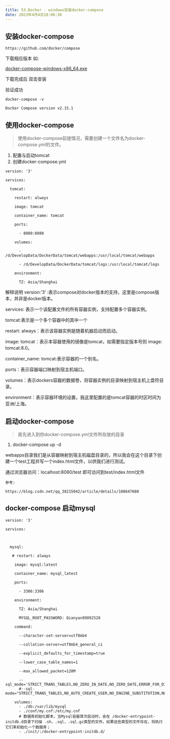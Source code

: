 ```yaml
---
title: 53.Docker - windows安装docker-compose
date: 2023年4月4日10:06:36
---
```


## 安装docker-compose

```
https://github.com/docker/compose
```

下载相应版本 如: 

[docker-compose-windows-x86_64.exe](https://github.com/docker/compose/releases/download/v2.17.2/docker-compose-windows-x86_64.exe)

下载完成后 双击安装

验证成功

```
docker-compose -v

Docker Compose version v2.15.1
```



## 使用docker-compose

> 使用docker-compose前提情况，需要创建一个文件名为docker-compose.yml的文件。

1. 配置与启动tomcat
2. 创建docker-compose.yml

```
version: '3'

services:

  tomcat:

    restart: always

    image: tomcat

    container_name: tomcat

    ports:

      - 8080:8080

    volumes:

      - /d/DevelopData/DockerData/tomcat/webapps:/usr/local/tomcat/webapps

      - /d/DevelopData/DockerData/tomcat/logs:/usr/local/tomcat/logs

    environment:

      TZ: Asia/Shanghai

```

解释说明
version:’3’ :表示compose对docker版本的支持，这里是compose版本，并非是docker版本。

services: 表示一个该配置文件的所有容器实例，支持配置多个容器实例。

tomcat:表示是一个多个容器中的其中一个

restart: always：表示该容器实例是随着机器启动而启动。

image: tomcat：表示本容器使用的镜像是tomcat，如需要指定版本号则 image: tomcat:8.0。

container_name: tomcat:表示容器的一个别名。

ports：表示容器端口映射到宿主机端口。

volumes：表示dockers容器的数据卷，将容器实例的目录映射到宿主机上盘符目录。

environment：表示容器环境的设置，我这里配置的是tomcat容器的时区时间为亚洲/上海。




## 启动docker-compose

> 首先进入到你docker-compose.yml文件所存放的目录

1. docker-compose up -d





webapps目录我们是从容器映射到宿主机磁盘目录的，所以我会在这个目录下创建一个test工程并写一个index.html文件，以供我们进行测试。





通过浏览器访问：localhost:8080/test 即可访问到test/index.html文件





```
参考: 

https://blog.csdn.net/qq_38215042/article/details/108647680
```







## docker-compose 启动mysql

```
version: '3'

services:

  

  mysql:

   # restart: always

    image: mysql:latest

    container_name: mysql_latest

    ports:

      - 3306:3306

    environment:

      TZ: Asia/Shanghai

      MYSQL_ROOT_PASSWORD: Qianyan89892528

    command:

      --character-set-server=utf8mb4

      --collation-server=utf8mb4_general_ci

      --explicit_defaults_for_timestamp=true

      --lower_case_table_names=1

      --max_allowed_packet=128M

      --sql_mode='STRICT_TRANS_TABLES,NO_ZERO_IN_DATE,NO_ZERO_DATE,ERROR_FOR_DIVISION_BY_ZERO,NO_ENGINE_SUBSTITUTION'
      #--sql-mode="STRICT_TRANS_TABLES,NO_AUTO_CREATE_USER,NO_ENGINE_SUBSTITUTION,NO_ZERO_DATE,NO_ZERO_IN_DATE,ERROR_FOR_DIVISION_BY_ZERO"

    volumes:
      - ./db:/var/lib/mysql
      - ./conf/my.cnf:/etc/my.cnf
      # 数据库初始化脚本，当Mysql容器首次启动时，会在 /docker-entrypoint-initdb.d目录下扫描 .sh，.sql，.sql.gz类型的文件。如果这些类型的文件存在，将执行它们来初始化一个数据库；
      - ./init/:/docker-entrypoint-initdb.d/


 


 

```



